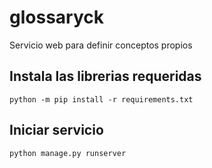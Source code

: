 # glossaryck
Servicio web para definir conceptos propios

## Instala las librerias requeridas
```
python -m pip install -r requirements.txt
```

## Iniciar servicio
```
python manage.py runserver
```

